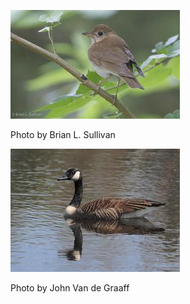 ![veer-22](../images/veer-22.jpg)

Photo by Brian L. Sullivan

![cago-1](../images/cago-1.jpg)

Photo by John Van de Graaff
